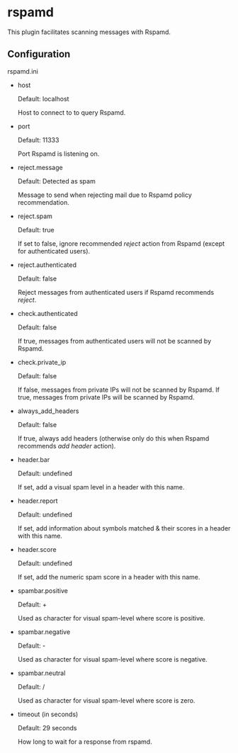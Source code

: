 rspamd
======

This plugin facilitates scanning messages with Rspamd.

Configuration
-------------

rspamd.ini

- host

    Default: localhost

    Host to connect to to query Rspamd.

- port

    Default: 11333

    Port Rspamd is listening on.

- reject.message

    Default: Detected as spam

    Message to send when rejecting mail due to Rspamd policy recommendation.

- reject.spam

    Default: true

    If set to false, ignore recommended *reject* action from Rspamd (except
    for authenticated users).

- reject.authenticated

    Default: false

    Reject messages from authenticated users if Rspamd recommends *reject*.

- check.authenticated

    Default: false

    If true, messages from authenticated users will not be scanned by Rspamd.

- check.private\_ip

    Default: false

    If false, messages from private IPs will not be scanned by Rspamd.
    If true, messages from private IPs will be scanned by Rspamd.

- always\_add\_headers

    Default: false

    If true, always add headers (otherwise only do this when Rspamd recommends
    *add header* action).

- header.bar

    Default: undefined

    If set, add a visual spam level in a header with this name.

- header.report

    Default: undefined

    If set, add information about symbols matched & their scores in a header
    with this name.

- header.score

    Default: undefined

    If set, add the numeric spam score in a header with this name.

- spambar.positive

    Default: +

    Used as character for visual spam-level where score is positive.

- spambar.negative

    Default: -

    Used as character for visual spam-level where score is negative.

- spambar.neutral

    Default: /

    Used as character for visual spam-level where score is zero.

- timeout (in seconds)

    Default: 29 seconds

    How long to wait for a response from rspamd.


